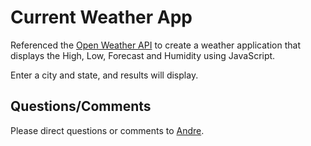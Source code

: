 # Current Weather App

Referenced the [Open Weather API](https://openweathermap.org/) to create a weather application that displays the High, Low, Forecast and Humidity using JavaScript.

Enter a city and state, and results will display. 

## Questions/Comments
Please direct questions or comments to [Andre](https://www.linkedin.com/in/andre-lonardo/).
